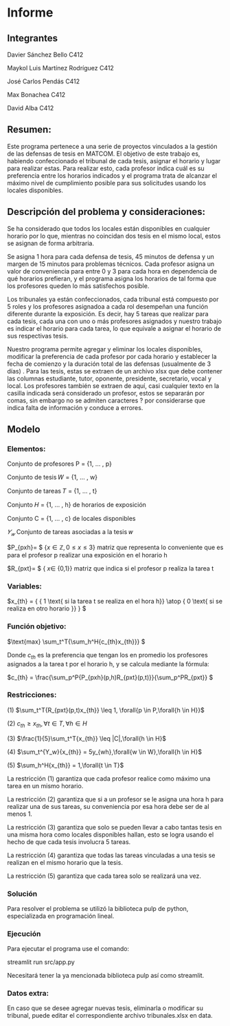 # Informe

## Integrantes
Davier Sánchez Bello C412

Maykol Luis Martínez Rodríguez C412

José Carlos Pendás C412

Max Bonachea C412

David Alba C412

## Resumen:
Este programa pertenece a una serie de proyectos vinculados a la gestión de las defensas de tesis en MATCOM. El objetivo de este trabajo es, habiendo confeccionado el tribunal de cada tesis, asignar el horario y lugar para realizar estas. Para realizar esto, cada profesor indica cuál es su preferencia entre los horarios indicados y el programa trata de alcanzar el máximo nivel de cumplimiento posible para sus solicitudes usando los locales disponibles.

## Descripción del problema y consideraciones:
Se ha considerado que todos los locales están disponibles en cualquier horario por lo que, mientras no coincidan dos tesis en el mismo local, estos se asignan de forma arbitraria.

Se asigna 1 hora para cada defensa de tesis, 45 minutos de defensa y un margen de 15 minutos para problemas técnicos. Cada profesor asigna un valor de conveniencia para entre 0 y 3 para cada hora en dependencia de qué horarios prefieran, y el programa asigna los horarios de tal forma que los profesores queden lo más satisfechos posible. 

Los tribunales ya están confeccionados, cada tribunal está compuesto por 5 roles y los profesores asignadoa a cada rol desempeñan una función diferente durante la exposición. Es decir, hay 5 tareas que realizar para cada tesis, cada una con uno o más profesores asignados y nuestro trabajo es indicar el horario para cada tarea, lo que equivale a asignar el horario de sus respectivas tesis.

Nuestro programa permite agregar y eliminar los locales disponibles, modificar la preferencia de cada profesor por cada horario y establecer la fecha de comienzo y la duración total de las defensas (usualmente de 3 días) .
Para las tesis, estas se extraen de un archivo xlsx que debe contener las columnas estudiante, tutor, oponente, presidente, secretario, vocal y local. Los profesores también se extraen de aquí, casi cualquier texto en la casilla indicada será considerado un profesor, estos se separarán por comas, sin embargo no se admiten caracteres ? por considerarse que indica falta de información y conduce a errores.    

## Modelo

### Elementos:
Conjunto de profesores P = {1, … , p}

Conjunto de tesis 𝑊 = {1, … , w}

Conjunto de tareas 𝑇 = {1, … , t}

Conjunto 𝐻 = {1, … , h} de horarios de exposición

Conjunto C = {1, … , c} de locales disponibles

$𝑌_𝑤$ Conjunto de tareas asociadas a la tesis 𝑤

$P_{pxh}= $ {$x \in \mathbb{Z}, 0 \leq x \leq 3$} matriz que representa lo conveniente que es para el profesor p realizar una exposición en el horario h

$R_{pxt}= $ { $x \in$ {0,1}} matriz que indica si el profesor p realiza la tarea t

### Variables:

$x_{th} = { 
  { 1    \text{ si la tarea t se realiza en el hora h}} \atop
  { 0 \text{ si se realiza en otro horario  }}
}
$
### Función objetivo:

$\text{max} \sum_t^T{\sum_h^H{c_{th}x_{th}}}
$

Donde $c_{th}$ es la preferencia que tengan los en promedio los profesores asignados a la tarea t por el horario h, y se calcula mediante la fórmula:

$c_{th} = \frac{\sum_p^P{P_{pxh}(p,h)R_{pxt}(p,t)}}{\sum_p^PR_{pxt}}
$

### Restricciones:

(1) $\sum_t^T{R_{pxt}(p,t)x_{th}} \leq 1, \forall{p \in P,\forall{h \in H}}$ 

(2) $c_{th} \geq x_{th},\forall{t \in T,\forall{h \in H}}$

(3) $\frac{1}{5}\sum_t^T{x_{th}} \leq |C|,\forall{h \in H}$

(4) $\sum_t^{Y_w}{x_{th}} = 5y_{wh},\forall{w \in W},\forall{h \in H}$

(5) $\sum_h^H{x_{th}} = 1,\forall{t \in T}$

La restricción (1) garantiza que cada profesor realice como máximo una tarea en un mismo horario.

La restricción (2) garantiza que si a un profesor se le asigna una hora h para realizar una de sus tareas, su conveniencia por esa hora debe ser de al menos 1.

La restricción (3) garantiza que solo se pueden llevar a cabo tantas tesis en una misma hora como locales disponibles hallan, esto se logra usando el hecho de que cada tesis involucra 5 tareas.

La restricción (4) garantiza que todas las tareas vinculadas a una tesis se realizan en el mismo horario que la tesis.

La restricción (5) garantiza que cada tarea solo se realizará una vez.  

### Solución
Para resolver el problema se utilizó la biblioteca pulp de python, especializada en programación lineal.

### Ejecución
Para ejecutar el programa use el comando:

streamlit run src/app.py

Necesitará tener la ya mencionada biblioteca pulp así como streamlit.

### Datos extra:
En caso que se desee agregar nuevas tesis, eliminarla o modificar su tribunal, puede editar el correspondiente archivo tribunales.xlsx en data.